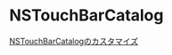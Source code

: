 # NSTouchBarCatalog
[NSTouchBarCatalogのカスタマイズ](https://developer.apple.com/library/content/samplecode/NSTouchBarCatalog/Introduction/Intro.html)

